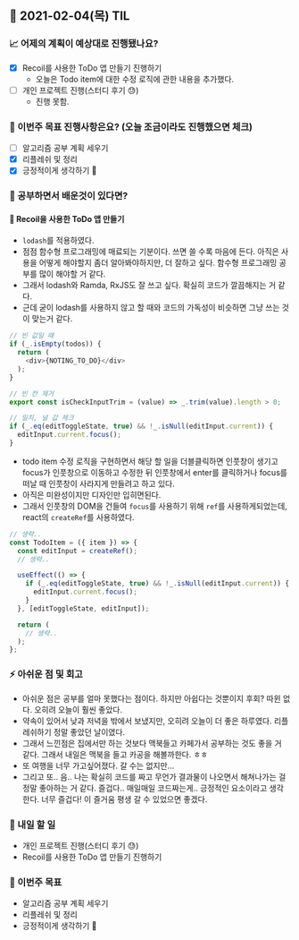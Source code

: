 ## 📆 2021-02-04(목) TIL

### 📈 어제의 계획이 예상대로 진행됐나요?
- [x] Recoil를 사용한 ToDo 앱 만들기 진행하기
  - 오늘은 Todo item에 대한 수정 로직에 관한 내용을 추가했다.
- [ ] 개인 프로젝트 진행(스터디 후기 😓)
  - 진행 못함.

### 🦄 이번주 목표 진행사항은요? (오늘 조금이라도 진행했으면 체크)
- [ ] 알고리즘 공부 계획 세우기
- [x] 리플레쉬 및 정리
- [x] 긍정적이게 생각하기 😤

### 🤔 공부하면서 배운것이 있다면?

#### 🎈 Recoil을 사용한 ToDo 앱 만들기
- `lodash`를 적용하였다.
- 점점 함수형 프로그래밍에 매료되는 기분이다. 쓰면 쓸 수록 마음에 든다. 아직은 사용을 어떻게 해야할지 좀더 알아봐야하지만, 더 잘하고 싶다. 함수형 프로그래밍 공부를 많이 해야할 거 같다.
- 그래서 lodash와 Ramda, RxJS도 잘 쓰고 싶다. 확실히 코드가 깔끔해지는 거 같다.
- 근데 굳이 lodash를 사용하지 않고 할 때와 코드의 가독성이 비슷하면 그냥 쓰는 것이 맞는거 같다.

```js
// 빈 값일 때
if (_.isEmpty(todos)) {
  return (
    <div>{NOTING_TO_DO}</div>
  );
}

// 빈 칸 제거
export const isCheckInputTrim = (value) => _.trim(value).length > 0;

// 일치, 널 값 체크
if (_.eq(editToggleState, true) && !_.isNull(editInput.current)) {
  editInput.current.focus();
}
```

- todo item 수정 로직을 구현하면서 해당 할 일을 더블클릭하면 인풋창이 생기고 focus가 인풋창으로 이동하고 수정한 뒤 인풋창에서 enter를 클릭하거나 focus를 떠날 때 인풋창이 사라지게 만들려고 하고 있다.
- 아직은 미완성이지만 디자인만 입히면된다.
- 그래서 인풋창의 DOM을 건들여 `focus`를 사용하기 위해 `ref`를 사용하게되었는데, react의 `createRef`를 사용하였다.

```js
// 생략..
const TodoItem = ({ item }) => {
  const editInput = createRef();
  // 생략.. 

  useEffect(() => {
    if (_.eq(editToggleState, true) && !_.isNull(editInput.current)) {
      editInput.current.focus();
    }
  }, [editToggleState, editInput]);

  return (
    // 생략..
  );
};
```

### ⚡ 아쉬운 점 및 회고
- 아쉬운 점은 공부를 얼마 못했다는 점이다. 하지만 아쉽다는 것뿐이지 후회? 따윈 없다. 오히려 오늘이 훨씬 좋았다.
- 약속이 있어서 낮과 저녁을 밖에서 보냈지만, 오히려 오늘이 더 좋은 하루였다. 리플레쉬하기 정말 좋았던 날이였다.
- 그래서 느낀점은 집에서만 하는 것보다 맥북들고 카페가서 공부하는 것도 좋을 거 같다. 그래서 내일은 맥북을 들고 카공을 해볼까한다. ㅎㅎ
- 또 여행을 너무 가고싶어졌다. 갈 수는 없지만...
- 그리고 또.. 음.. 나는 확실히 코드를 짜고 무언가 결과물이 나오면서 해쳐나가는 걸 정말 좋아하는 거 같다. 즐겁다.. 매일매일 코드짜는게.. 긍정적인 요소이라고 생각한다. 너무 즐겁다! 이 즐거움 평생 갈 수 있었으면 좋겠다.

### 🚀 내일 할 일
- 개인 프로젝트 진행(스터디 후기 😓)
- Recoil를 사용한 ToDo 앱 만들기 진행하기

### 🎯 이번주 목표
- 알고리즘 공부 계획 세우기
- 리플레쉬 및 정리
- 긍정적이게 생각하기 😤
